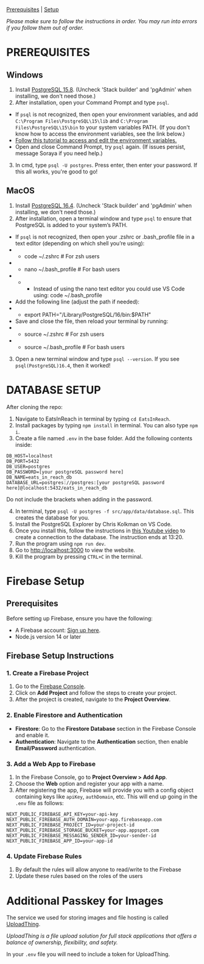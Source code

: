 [Prerequisites](doc:EatsInReach#prerequisites) |
[Setup](doc:EatsInReach#setup)

_Please make sure to follow the instructions in order. You may run into errors if you follow them out of order._

# PREREQUISITES

## Windows

1. Install [PostgreSQL 15.8](https://www.enterprisedb.com/downloads/postgres-postgresql-downloads). (Uncheck 'Stack builder' and 'pgAdmin' when installing, we don't need those.)
2. After installation, open your Command Prompt and type `psql`.

- If `psql` is not recognized, then open your environment variables, and add `C:\Program Files\PostgreSQL\15\lib` and `C:\Program Files\PostgreSQL\15\bin` to your system variables PATH. (If you don't know how to access the environment variables, see the link below.)
- [Follow this tutorial to access and edit the environment variables.](https://www.c-sharpcorner.com/article/how-to-addedit-path-environment-variable-in-windows-11/#:~:text=We%20require%20permission%20from%20the,if%20you%20are%20not%20one.&text=Press%20Windows%2BR%2C%20type%20%22,%22%20and%20press%20%22Ok%22.)
- Open and close Command Prompt, try `psql` again. (If issues persist, message Soraya if you need help.)

3. In cmd, type `psql -U postgres`. Press enter, then enter your password. If this all works, you're good to go!

## MacOS

1. Install [PostgreSQL 16.4](https://www.enterprisedb.com/downloads/postgres-postgresql-downloads). (Uncheck 'Stack builder' and 'pgAdmin' when installing, we don't need those.)
2. After installation, open a terminal window and type `psql` to ensure that PostgreSQL is added to your system’s PATH.

- If `psql` is not recognized, then open your .zshrc or .bash_profile file in a text editor (depending on which shell you’re using):
- - code ~/.zshrc # For zsh users
- - nano ~/.bash_profile # For bash users
- - - Instead of using the nano text editor you could use VS Code using: code ~/.bash_profile
- Add the following line (adjust the path if needed):
- - export PATH="/Library/PostgreSQL/16/bin:$PATH"
- Save and close the file, then reload your terminal by running:
- - source ~/.zshrc # For zsh users
- - source ~/.bash_profile # For bash users

3. Open a new terminal window and type `psql --version`. If you see `psql(PostgreSQL)16.4`, then it worked!

# DATABASE SETUP

After cloning the repo:

1. Navigate to EatsInReach in terminal by typing `cd EatsInReach`.
2. Install packages by typing `npm install` in terminal. You can also type `npm i`.
3. Create a file named `.env` in the base folder. Add the following contents inside:

```
DB_HOST=localhost
DB_PORT=5432
DB_USER=postgres
DB_PASSWORD=[your postgreSQL password here]
DB_NAME=eats_in_reach_db
DATABASE_URL=postgres://postgres:[your postgreSQL password here]@localhost:5432/eats_in_reach_db
```
Do not include the brackets when adding in the password. 

4. In terminal, type `psql -U postgres -f src/app/data/database.sql`. This creates the database for you.
5. Install the PostgreSQL Explorer by Chris Kolkman on VS Code.
6. Once you install this, follow the instructions in [this Youtube video](https://youtu.be/ezjoDYs72GA?si=0U7jKxL2xwNuQ5YR&t=680) to create a connection to the database. The instruction ends at 13:20.
7. Run the program using `npm run dev`.
8. Go to <http://localhost:3000> to view the website.
9. Kill the program by pressing `CTRL+C` in the terminal.

# Firebase Setup

## Prerequisites

Before setting up Firebase, ensure you have the following:

- A Firebase account: [Sign up here](https://firebase.google.com/).
- Node.js version 14 or later

## Firebase Setup Instructions

### 1. Create a Firebase Project

1. Go to the [Firebase Console](https://console.firebase.google.com/).
2. Click on **Add Project** and follow the steps to create your project.
3. After the project is created, navigate to the **Project Overview**.

### 2. Enable Firestore and Authentication

- **Firestore**: Go to the **Firestore Database** section in the Firebase Console and enable it.
- **Authentication**: Navigate to the **Authentication** section, then enable **Email/Password** authentication.

### 3. Add a Web App to Firebase

1. In the Firebase Console, go to **Project Overview > Add App**.
2. Choose the **Web** option and register your app with a name.
3. After registering the app, Firebase will provide you with a config object containing keys like `apiKey`, `authDomain`, etc. This will end up going in the `.env` file as follows:

```
NEXT_PUBLIC_FIREBASE_API_KEY=your-api-key
NEXT_PUBLIC_FIREBASE_AUTH_DOMAIN=your-app.firebaseapp.com
NEXT_PUBLIC_FIREBASE_PROJECT_ID=your-project-id
NEXT_PUBLIC_FIREBASE_STORAGE_BUCKET=your-app.appspot.com
NEXT_PUBLIC_FIREBASE_MESSAGING_SENDER_ID=your-sender-id
NEXT_PUBLIC_FIREBASE_APP_ID=your-app-id
```

### 4. Update Firebase Rules

1. By default the rules will allow anyone to read/write to the Firebase
2. Update these rules based on the roles of the users

# Additional Passkey for Images

The service we used for storing images and file hosting is called [UploadThing](https://uploadthing.com/). 

_UploadThing is a file upload solution for full stack applications that offers a balance of ownership, flexibility, and safety._

In your `.env` file you will need to include a token for UploadThing. 